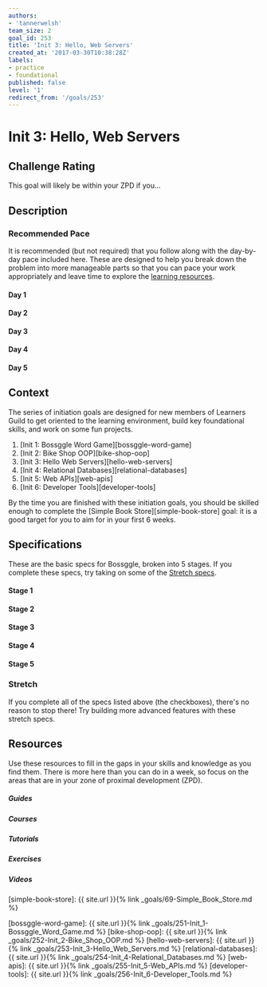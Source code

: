 ```yaml
---
authors:
- 'tannerwelsh'
team_size: 2
goal_id: 253
title: 'Init 3: Hello, Web Servers'
created_at: '2017-03-30T10:38:28Z'
labels:
- practice
- foundational
published: false
level: '1'
redirect_from: '/goals/253'
---
```


# Init 3: Hello, Web Servers

## Challenge Rating

This goal will likely be within your ZPD if you...

## Description

### Recommended Pace

It is recommended (but not required) that you follow along with the day-by-day pace included here. These are designed to help you break down the problem into more manageable parts so that you can pace your work appropriately and leave time to explore the [learning resources](#resources).

#### Day 1


#### Day 2


#### Day 3


#### Day 4


#### Day 5


## Context

The series of initiation goals are designed for new members of Learners Guild to get oriented to the learning environment, build key foundational skills, and work on some fun projects.

1. [Init 1: Bossggle Word Game][bossggle-word-game]
1. [Init 2: Bike Shop OOP][bike-shop-oop]
1. [Init 3: Hello Web Servers][hello-web-servers]
1. [Init 4: Relational Databases][relational-databases]
1. [Init 5: Web APIs][web-apis]
1. [Init 6: Developer Tools][developer-tools]

By the time you are finished with these initiation goals, you should be skilled enough to complete the [Simple Book Store][simple-book-store] goal: it is a good target for you to aim for in your first 6 weeks.


## Specifications

These are the basic specs for Bossggle, broken into 5 stages. If you complete these specs, try taking on some of the [Stretch specs](#stretch).

#### Stage 1

#### Stage 2

#### Stage 3

#### Stage 4

#### Stage 5

### Stretch

If you complete all of the specs listed above (the checkboxes), there's no reason to stop there! Try building more advanced features with these stretch specs.

## Resources

Use these resources to fill in the gaps in your skills and knowledge as you find them. There is more here than you can do in a week, so focus on the areas that are in your zone of proximal development (ZPD).

##### Guides

##### Courses

##### Tutorials

##### Exercises

##### Videos


[simple-book-store]: {{ site.url }}{% link _goals/69-Simple_Book_Store.md %}

[bossggle-word-game]: {{ site.url }}{% link _goals/251-Init_1-Bossggle_Word_Game.md %}
[bike-shop-oop]: {{ site.url }}{% link _goals/252-Init_2-Bike_Shop_OOP.md %}
[hello-web-servers]: {{ site.url }}{% link _goals/253-Init_3-Hello_Web_Servers.md %}
[relational-databases]: {{ site.url }}{% link _goals/254-Init_4-Relational_Databases.md %}
[web-apis]: {{ site.url }}{% link _goals/255-Init_5-Web_APIs.md %}
[developer-tools]: {{ site.url }}{% link _goals/256-Init_6-Developer_Tools.md %}

[mit-license]: https://opensource.org/licenses/MIT

